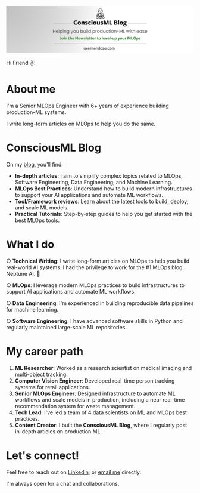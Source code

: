 ![](consciousml-social-banner-centered.png)

Hi Friend :v:!

# About me
I'm a Senior MLOps Engineer with 6+ years of experience building production-ML systems.

I write long-form articles on MLOps to help you do the same.

# ConsciousML Blog
On my [blog](https://wwww.axelmendoza.com), you'll find:

- **In-depth articles**: I aim to simplify complex topics related to MLOps, Software Engineering, Data Engineering, and Machine Learning.
- **MLOps Best Practices**: Understand how to build modern infrastructures to support your AI applications and automate ML workflows.
- **Tool/Framework reviews**: Learn about the latest tools to build, deploy, and scale ML models.
- **Practical Tutorials**: Step-by-step guides to help you get started with the best MLOps tools.

# What I do
○ **Technical Writing**: I write long-form articles on MLOps to help you build real-world AI systems. I had the privilege to work for the #1 MLOps blog: Neptune AI. 💪

○ **MLOps**: I leverage modern MLOps practices to build infrastructures to support AI applications and automate ML workflows.

○ **Data Engineering**: I'm experienced in building reproducible data pipelines for machine learning.

○ **Software Engineering**: I have advanced software skills in Python and regularly maintained large-scale ML repositories.


# My career path
1. **ML Researcher**: Worked as a research scientist on medical imaging and multi-object tracking.
2. **Computer Vision Engineer**: Developed real-time person tracking systems for retail applications.
3. **Senior MLOps Engineer**: Designed infrastructure to automate ML workflows and scale models in production, including a near real-time recommendation system for waste management.
4. **Tech Lead**: I've led a team of 4 data scientists on ML and MLOps best practices.
5. **Content Creator**: I built the **ConsciousML Blog**, where I regularly post in-depth articles on production ML.


# Let's connect!
Feel free to reach out on [Linkedin](https://www.linkedin.com/in/axelmdz/), or [email me](mailto:axelmendoza@hotmail.fr) directly.

I'm always open for a chat and collaborations.